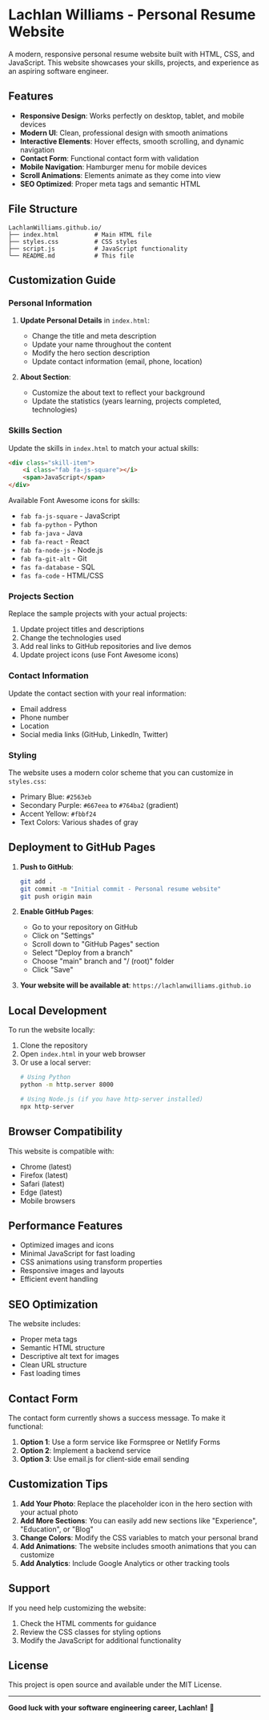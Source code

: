 # Lachlan Williams - Personal Resume Website

A modern, responsive personal resume website built with HTML, CSS, and JavaScript. This website showcases your skills, projects, and experience as an aspiring software engineer.

## Features

- **Responsive Design**: Works perfectly on desktop, tablet, and mobile devices
- **Modern UI**: Clean, professional design with smooth animations
- **Interactive Elements**: Hover effects, smooth scrolling, and dynamic navigation
- **Contact Form**: Functional contact form with validation
- **Mobile Navigation**: Hamburger menu for mobile devices
- **Scroll Animations**: Elements animate as they come into view
- **SEO Optimized**: Proper meta tags and semantic HTML

## File Structure

```
LachlanWilliams.github.io/
├── index.html          # Main HTML file
├── styles.css          # CSS styles
├── script.js           # JavaScript functionality
└── README.md           # This file
```

## Customization Guide

### Personal Information

1. **Update Personal Details** in `index.html`:
   - Change the title and meta description
   - Update your name throughout the content
   - Modify the hero section description
   - Update contact information (email, phone, location)

2. **About Section**:
   - Customize the about text to reflect your background
   - Update the statistics (years learning, projects completed, technologies)

### Skills Section

Update the skills in `index.html` to match your actual skills:

```html
<div class="skill-item">
    <i class="fab fa-js-square"></i>
    <span>JavaScript</span>
</div>
```

Available Font Awesome icons for skills:
- `fab fa-js-square` - JavaScript
- `fab fa-python` - Python
- `fab fa-java` - Java
- `fab fa-react` - React
- `fab fa-node-js` - Node.js
- `fab fa-git-alt` - Git
- `fas fa-database` - SQL
- `fas fa-code` - HTML/CSS

### Projects Section

Replace the sample projects with your actual projects:

1. Update project titles and descriptions
2. Change the technologies used
3. Add real links to GitHub repositories and live demos
4. Update project icons (use Font Awesome icons)

### Contact Information

Update the contact section with your real information:
- Email address
- Phone number
- Location
- Social media links (GitHub, LinkedIn, Twitter)

### Styling

The website uses a modern color scheme that you can customize in `styles.css`:

- Primary Blue: `#2563eb`
- Secondary Purple: `#667eea` to `#764ba2` (gradient)
- Accent Yellow: `#fbbf24`
- Text Colors: Various shades of gray

## Deployment to GitHub Pages

1. **Push to GitHub**:
   ```bash
   git add .
   git commit -m "Initial commit - Personal resume website"
   git push origin main
   ```

2. **Enable GitHub Pages**:
   - Go to your repository on GitHub
   - Click on "Settings"
   - Scroll down to "GitHub Pages" section
   - Select "Deploy from a branch"
   - Choose "main" branch and "/ (root)" folder
   - Click "Save"

3. **Your website will be available at**:
   `https://lachlanwilliams.github.io`

## Local Development

To run the website locally:

1. Clone the repository
2. Open `index.html` in your web browser
3. Or use a local server:
   ```bash
   # Using Python
   python -m http.server 8000
   
   # Using Node.js (if you have http-server installed)
   npx http-server
   ```

## Browser Compatibility

This website is compatible with:
- Chrome (latest)
- Firefox (latest)
- Safari (latest)
- Edge (latest)
- Mobile browsers

## Performance Features

- Optimized images and icons
- Minimal JavaScript for fast loading
- CSS animations using transform properties
- Responsive images and layouts
- Efficient event handling

## SEO Optimization

The website includes:
- Proper meta tags
- Semantic HTML structure
- Descriptive alt text for images
- Clean URL structure
- Fast loading times

## Contact Form

The contact form currently shows a success message. To make it functional:

1. **Option 1**: Use a form service like Formspree or Netlify Forms
2. **Option 2**: Implement a backend service
3. **Option 3**: Use email.js for client-side email sending

## Customization Tips

1. **Add Your Photo**: Replace the placeholder icon in the hero section with your actual photo
2. **Add More Sections**: You can easily add new sections like "Experience", "Education", or "Blog"
3. **Change Colors**: Modify the CSS variables to match your personal brand
4. **Add Animations**: The website includes smooth animations that you can customize
5. **Add Analytics**: Include Google Analytics or other tracking tools

## Support

If you need help customizing the website:
1. Check the HTML comments for guidance
2. Review the CSS classes for styling options
3. Modify the JavaScript for additional functionality

## License

This project is open source and available under the MIT License.

---

**Good luck with your software engineering career, Lachlan!** 🚀 